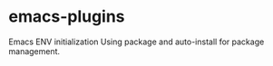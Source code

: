 emacs-plugins
=============

Emacs ENV initialization
Using package and auto-install for package management.